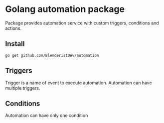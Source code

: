 # Golang automation package
Package provides automation service with custom triggers, conditions and actions.


## Install
````
go get github.com/BlenderistDev/automation
````
## Triggers
Trigger is a name of event to execute automation. Automation can have multiple triggers.
## Conditions
Automation can have only one condition
